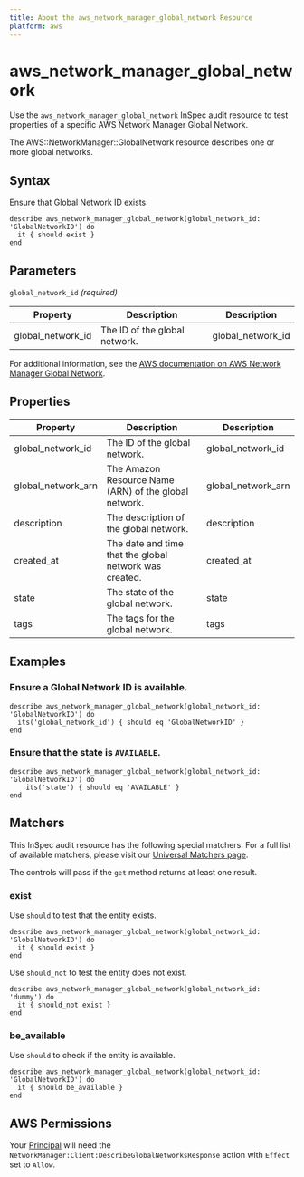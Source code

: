 ```yaml
---
title: About the aws_network_manager_global_network Resource
platform: aws
---
```


# aws_network_manager_global_network

Use the `aws_network_manager_global_network` InSpec audit resource to test properties of a specific AWS Network Manager Global Network.

The AWS::NetworkManager::GlobalNetwork resource describes one or more global networks.

## Syntax

Ensure that Global Network ID exists.

    describe aws_network_manager_global_network(global_network_id: 'GlobalNetworkID') do
      it { should exist }
    end

## Parameters

`global_network_id` _(required)_

| Property | Description | Description |
| --- | --- | --- |
| global_network_id | The ID of the global network. | global_network_id |

For additional information, see the [AWS documentation on AWS Network Manager Global Network](https://docs.aws.amazon.com/AWSCloudFormation/latest/UserGuide/aws-resource-networkmanager-globalnetwork.html).

## Properties

| Property | Description | Description |
| --- | --- | --- |
| global_network_id | The ID of the global network. | global_network_id |
| global_network_arn | The Amazon Resource Name (ARN) of the global network. | global_network_arn |
| description | The description of the global network. | description |
| created_at | The date and time that the global network was created. | created_at |
| state | The state of the global network. | state |
| tags | The tags for the global network. | tags |

## Examples

### Ensure a Global Network ID is available.
    describe aws_network_manager_global_network(global_network_id: 'GlobalNetworkID') do
      its('global_network_id') { should eq 'GlobalNetworkID' }
    end

### Ensure that the state is `AVAILABLE`.
    describe aws_network_manager_global_network(global_network_id: 'GlobalNetworkID') do
        its('state') { should eq 'AVAILABLE' }
    end

## Matchers

This InSpec audit resource has the following special matchers. For a full list of available matchers, please visit our [Universal Matchers page](https://www.inspec.io/docs/reference/matchers/).

The controls will pass if the `get` method returns at least one result.

### exist

Use `should` to test that the entity exists.

    describe aws_network_manager_global_network(global_network_id: 'GlobalNetworkID') do
      it { should exist }
    end

Use `should_not` to test the entity does not exist.

    describe aws_network_manager_global_network(global_network_id: 'dummy') do
      it { should_not exist }
    end

### be_available

Use `should` to check if the entity is available.

    describe aws_network_manager_global_network(global_network_id: 'GlobalNetworkID') do
      it { should be_available }
    end

## AWS Permissions

Your [Principal](https://docs.aws.amazon.com/IAM/latest/UserGuide/intro-structure.html#intro-structure-principal) will need the `NetworkManager:Client:DescribeGlobalNetworksResponse` action with `Effect` set to `Allow`.